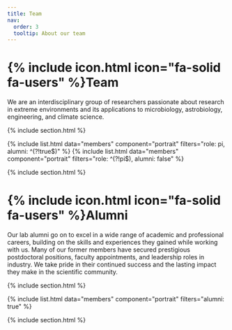 ```yaml
---
title: Team
nav:
  order: 3
  tooltip: About our team
---
```


# {% include icon.html icon="fa-solid fa-users" %}Team

We are an interdisciplinary group of researchers passionate about research in extreme environments and its applications to microbiology, astrobiology, engineering, and climate science. 

{% include section.html %}

{% include list.html data="members" component="portrait" filters="role: pi, alumni: ^(?!true$)" %}
{% include list.html data="members" component="portrait" filters="role: ^(?!pi$), alumni: false" %}


{% include section.html %}


# {% include icon.html icon="fa-solid fa-users" %}Alumni

Our lab alumni go on to excel in a wide range of academic and professional careers, building on the skills and experiences they gained while working with us. Many of our former members have secured prestigious postdoctoral positions, faculty appointments, and leadership roles in industry. We take pride in their continued success and the lasting impact they make in the scientific community.

{% include section.html %}

{% include list.html data="members" component="portrait" filters="alumni: true" %}

{% include section.html %}
